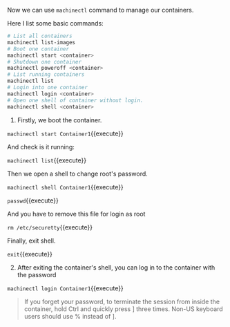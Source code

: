 Now we can use `machinectl` command to manage our containers.

Here I list some basic commands:

```bash
# List all containers
machinectl list-images
# Boot one container
machinectl start <container>
# Shutdown one container
machinectl poweroff <container>
# List running containers
machinectl list
# Login into one container
machinectl login <container>
# Open one shell of container without login.
machinectl shell <container>
```

1. Firstly, we boot the container.

`machinectl start Container1`{{execute}}

And check is it running:

`machinectl list`{{execute}}

Then we open a shell to change root's password.

`machinectl shell Container1`{{execute}}

`passwd`{{execute}}

And you have to remove this file for login as root

`rm /etc/securetty`{{execute}}

Finally, exit shell.

`exit`{{execute}}

2. After exiting the container's shell, you can log in to the container with the password

`machinectl login Container1`{{execute}}

> If you forget your password, to terminate the session from inside the container, hold Ctrl and quickly press ] three times. Non-US keyboard users should use % instead of ].

